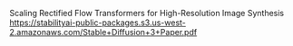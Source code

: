 Scaling Rectified Flow Transformers for High-Resolution Image Synthesis  
https://stabilityai-public-packages.s3.us-west-2.amazonaws.com/Stable+Diffusion+3+Paper.pdf



